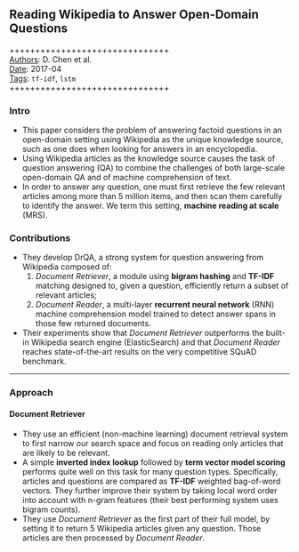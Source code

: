 ## Reading Wikipedia to Answer Open-Domain Questions

+++++++++++++++++++++++++++++++  
<ins>Authors</ins>: D. Chen et al.  
<ins>Date</ins>: 2017-04  
<ins>Tags</ins>: `tf-idf`, `lstm`     
+++++++++++++++++++++++++++++++  


### Intro

- This paper considers the problem of answering factoid questions in an open-domain setting using Wikipedia as the unique knowledge source, such as one does when looking for answers in an encyclopedia.
- Using Wikipedia articles as the knowledge source causes the task of question answering (QA) to combine the challenges of both large-scale open-domain QA and of machine comprehension of text.
- In order to answer any question, one must first retrieve the few relevant articles among more than 5 million items, and then scan them carefully to identify the answer. We term this setting, **machine reading at scale** (MRS).


### Contributions

- They develop DrQA, a strong system for question answering from Wikipedia composed of: 
  1. *Document Retriever*, a module using **bigram hashing** and **TF-IDF** matching designed to, given a question, efficiently return a subset of relevant articles;
  2. *Document Reader*, a multi-layer **recurrent neural network** (RNN) machine comprehension model trained to detect answer spans in those few returned documents.
- Their experiments show that *Document Retriever* outperforms the built-in Wikipedia search engine (ElasticSearch) and that *Document Reader* reaches state-of-the-art results on the very competitive SQuAD benchmark.

***

### Approach

#### Document Retriever

- They use an efficient (non-machine learning) document retrieval system to first narrow our search space and focus on reading only articles that are likely to be relevant.
- A simple **inverted index lookup** followed by **term vector model scoring** performs quite well on this task for many question types. Specifically, articles and questions are compared as **TF-IDF** weighted bag-of-word vectors. They further improve their system by taking local word order into account with n-gram features (their best performing system uses bigram counts).
- They use *Document Retriever* as the first part of their full model, by setting it to return 5 Wikipedia articles given any question. Those articles are then processed by *Document Reader*.
